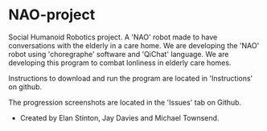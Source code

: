 # NAO-project
Social Humanoid Robotics project. A 'NAO' robot made to have conversations with the elderly in a care home.
We are developing the 'NAO' robot using 'choregraphe' software and 'QiChat' language. We are developing this program to combat lonliness in elderly care homes.

Instructions to download and run the program are located in 'Instructions' on github.

The progression screenshots are located in the 'Issues' tab on Github.

- Created by Elan Stinton, Jay Davies and Michael Townsend.
